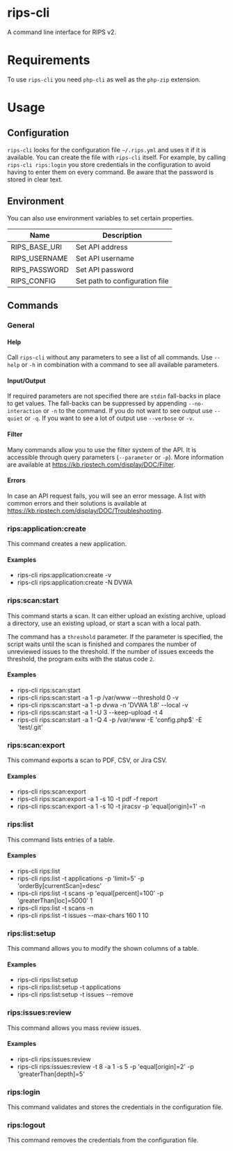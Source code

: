 rips-cli
========

A command line interface for RIPS v2.

# Requirements
To use `rips-cli` you need `php-cli` as well as the `php-zip` extension.

# Usage
## Configuration
`rips-cli` looks for the configuration file `~/.rips.yml` and uses it if it is available. You can create the file with `rips-cli` itself. For example, by calling `rips-cli rips:login` you store credentials in the configuration to avoid having to enter them on every command. Be aware that the password is stored in clear text.

## Environment
You can also use environment variables to set certain properties.

| Name          | Description                    |
|---------------|--------------------------------|
| RIPS_BASE_URI | Set API address                |
| RIPS_USERNAME | Set API username               |
| RIPS_PASSWORD | Set API password               |
| RIPS_CONFIG   | Set path to configuration file |

## Commands

### General
#### Help
Call `rips-cli` without any parameters to see a list of all commands. Use `--help` or `-h` in combination with a command to see all available parameters.

#### Input/Output
If required parameters are not specified there are `stdin` fall-backs in place to get values. The fall-backs can be suppressed by appending `--no-interaction` or `-n` to the command. If you do not want to see output use `--quiet` or `-q`. If you want to see a lot of output use `--verbose` or `-v`.

#### Filter
Many commands allow you to use the filter system of the API. It is accessible through query parameters (`--parameter` or `-p`). More information are available at https://kb.ripstech.com/display/DOC/Filter.

#### Errors
In case an API request fails, you will see an error message. A list with common errors and their solutions is available at https://kb.ripstech.com/display/DOC/Troubleshooting.

### rips:application:create
This command creates a new application.

#### Examples
 * rips-cli rips:application:create -v
 * rips-cli rips:application:create -N DVWA

### rips:scan:start
This command starts a scan. It can either upload an existing archive, upload a directory, use an existing upload, or start a scan with a local path.

The command has a `threshold` parameter. If the parameter is specified, the script waits until the scan is finished and compares the number of unreviewed issues to the threshold. If the number of issues exceeds the threshold, the program exits with the status code `2`.

#### Examples
 * rips-cli rips:scan:start
 * rips-cli rips:scan:start -a 1 -p /var/www --threshold 0 -v
 * rips-cli rips:scan:start -a 1 -p dvwa -n 'DVWA 1.8' --local -v
 * rips-cli rips:scan:start -a 1 -U 3 --keep-upload -t 4
 * rips-cli rips:scan:start -a 1 -Q 4 -p /var/www -E 'config\.php$' -E 'test\/\.git'

### rips:scan:export
This command exports a scan to PDF, CSV, or Jira CSV.

#### Examples
 * rips-cli rips:scan:export
 * rips-cli rips:scan:export -a 1 -s 10 -t pdf -f report
 * rips-cli rips:scan:export -a 1 -s 10 -t jiracsv -p 'equal[origin]=1' -n

### rips:list
This command lists entries of a table.

#### Examples
 * rips-cli rips:list
 * rips-cli rips:list -t applications -p 'limit=5' -p 'orderBy[currentScan]=desc'
 * rips-cli rips:list -t scans -p 'equal[percent]=100' -p 'greaterThan[loc]=5000' 1
 * rips-cli rips:list -t scans -n
 * rips-cli rips:list -t issues --max-chars 160 1 10

### rips:list:setup
This command allows you to modify the shown columns of a table.

#### Examples
 * rips-cli rips:list:setup
 * rips-cli rips:list:setup -t applications
 * rips-cli rips:list:setup -t issues --remove

### rips:issues:review
This command allows you mass review issues.

#### Examples
 * rips-cli rips:issues:review
 * rips-cli rips:issues:review -t 8 -a 1 -s 5 -p 'equal[origin]=2' -p 'greaterThan[depth]=5'

### rips:login
This command validates and stores the credentials in the configuration file.

### rips:logout
This command removes the credentials from the configuration file.